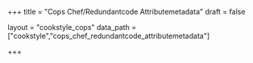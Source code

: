 +++
title = "Cops Chef/Redundantcode Attributemetadata"
draft = false

layout = "cookstyle_cops"
data_path = ["cookstyle","cops_chef_redundantcode_attributemetadata"]

+++

<!-- The content of this page is automatically generated from the
cops_chef_redundantcode_attributemetadata.yml file in github.com/chef/cookstyle/docs-chef-io/data/cookstyle. -->
